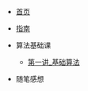 <!-- docs/_sidebar.md -->

* [首页](README)
* [指南](guide)

* 算法基础课
    * [第一讲_基础算法](算法学习/算法基础课/第一讲_基础算法/README)

* 随笔感想